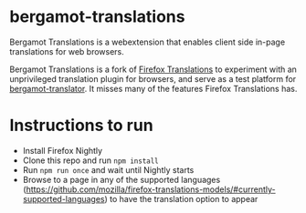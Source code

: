 # bergamot-translations
Bergamot Translations is a webextension that enables client side in-page translations for web browsers.

Bergamot Translations is a fork of [Firefox Translations](https://github.com/mozilla/firefox-translations) to experiment with an unprivileged translation plugin for browsers, and serve as a test platform for [bergamot-translator](https://github.com/browsermt/bergamot-translator). It misses many of the features Firefox Translations has.

# Instructions to run
- Install Firefox Nightly
- Clone this repo and run `npm install`
- Run `npm run once` and wait until Nightly starts
- Browse to a page in any of the supported languages (https://github.com/mozilla/firefox-translations-models/#currently-supported-languages) to have the translation option to appear